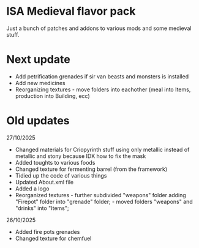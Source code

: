 # ISA Medieval flavor pack

Just a bunch of patches and addons to various mods and some medieval stuff.

# Next update

- Add petrification grenades if sir van beasts and monsters is installed
- Add new medicines
- Reorganizing textures - move folders into eachother (meal into Items, production into Building, ecc)

# Old updates

27/10/2025
- Changed materials for Criopyrinth stuff using only metallic instead of metallic and stony because IDK how to fix the mask
- Added toughts to various foods
- Changed texture for fermenting barrel (from the framework)
- Tidied up the code of various things
- Updated About.xml file
- Added a logo
- Reorganized textures
      - further subdivided "weapons" folder adding "Firepot" folder into "grenade" folder;
      - moved folders "weapons" and "drinks" into "Items";
  

26/10/2025
- Added fire pots grenades
- Changed texture for chemfuel

